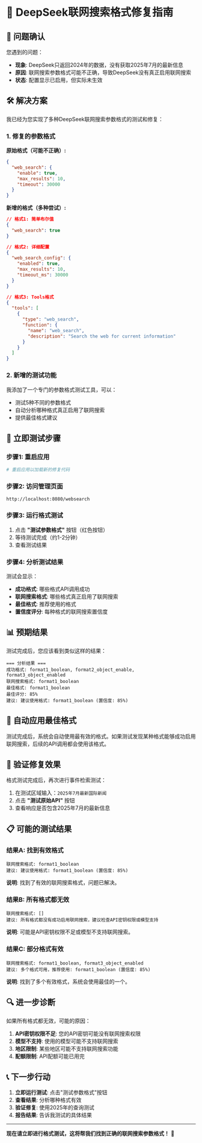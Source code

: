 # 🔧 DeepSeek联网搜索格式修复指南

## 🚨 问题确认

您遇到的问题：
- **现象**: DeepSeek只返回2024年的数据，没有获取2025年7月的最新信息
- **原因**: 联网搜索参数格式可能不正确，导致DeepSeek没有真正启用联网搜索
- **状态**: 配置显示已启用，但实际未生效

## 🛠️ 解决方案

我已经为您实现了多种DeepSeek联网搜索参数格式的测试和修复：

### 1. 修复的参数格式

**原始格式（可能不正确）:**
```json
{
  "web_search": {
    "enable": true,
    "max_results": 10,
    "timeout": 30000
  }
}
```

**新增的格式（多种尝试）:**
```json
// 格式1: 简单布尔值
{
  "web_search": true
}

// 格式2: 详细配置
{
  "web_search_config": {
    "enabled": true,
    "max_results": 10,
    "timeout_ms": 30000
  }
}

// 格式3: Tools格式
{
  "tools": [
    {
      "type": "web_search",
      "function": {
        "name": "web_search",
        "description": "Search the web for current information"
      }
    }
  ]
}
```

### 2. 新增的测试功能

我添加了一个专门的参数格式测试工具，可以：
- 测试5种不同的参数格式
- 自动分析哪种格式真正启用了联网搜索
- 提供最佳格式建议

## 🧪 立即测试步骤

### 步骤1: 重启应用
```bash
# 重启应用以加载新的修复代码
```

### 步骤2: 访问管理页面
```
http://localhost:8080/websearch
```

### 步骤3: 运行格式测试
1. 点击 **"测试参数格式"** 按钮（红色按钮）
2. 等待测试完成（约1-2分钟）
3. 查看测试结果

### 步骤4: 分析测试结果

测试会显示：
- **成功格式**: 哪些格式API调用成功
- **联网搜索格式**: 哪些格式真正启用了联网搜索
- **最佳格式**: 推荐使用的格式
- **置信度评分**: 每种格式的联网搜索置信度

## 📊 预期结果

测试完成后，您应该看到类似这样的结果：

```
=== 分析结果 ===
成功格式: format1_boolean, format2_object_enable, format3_object_enabled
联网搜索格式: format1_boolean
最佳格式: format1_boolean
最佳评分: 85%
建议: 建议使用格式: format1_boolean (置信度: 85%)
```

## 🔧 自动应用最佳格式

测试完成后，系统会自动使用最有效的格式。如果测试发现某种格式能够成功启用联网搜索，后续的API调用都会使用该格式。

## 🎯 验证修复效果

格式测试完成后，再次进行事件检索测试：

1. 在测试区域输入：`2025年7月最新国际新闻`
2. 点击 **"测试原始API"** 按钮
3. 查看响应是否包含2025年7月的最新信息

## 📋 可能的测试结果

### 结果A: 找到有效格式
```
联网搜索格式: format1_boolean
建议: 建议使用格式: format1_boolean (置信度: 85%)
```
**说明**: 找到了有效的联网搜索格式，问题已解决。

### 结果B: 所有格式都无效
```
联网搜索格式: []
建议: 所有格式都没有成功启用联网搜索，建议检查API密钥权限或模型支持
```
**说明**: 可能是API密钥权限不足或模型不支持联网搜索。

### 结果C: 部分格式有效
```
联网搜索格式: format1_boolean, format3_object_enabled
建议: 多个格式可用，推荐使用: format1_boolean (置信度: 85%)
```
**说明**: 找到了多个有效格式，系统会使用最佳的一个。

## 🔍 进一步诊断

如果所有格式都无效，可能的原因：

1. **API密钥权限不足**: 您的API密钥可能没有联网搜索权限
2. **模型不支持**: 使用的模型可能不支持联网搜索
3. **地区限制**: 某些地区可能不支持联网搜索功能
4. **配额限制**: API配额可能已用完

## 📞 下一步行动

1. **立即运行测试**: 点击"测试参数格式"按钮
2. **查看结果**: 分析哪种格式有效
3. **验证修复**: 使用2025年的查询测试
4. **报告结果**: 告诉我测试的具体结果

---

**现在请立即进行格式测试，这将帮我们找到正确的联网搜索参数格式！** 🚀